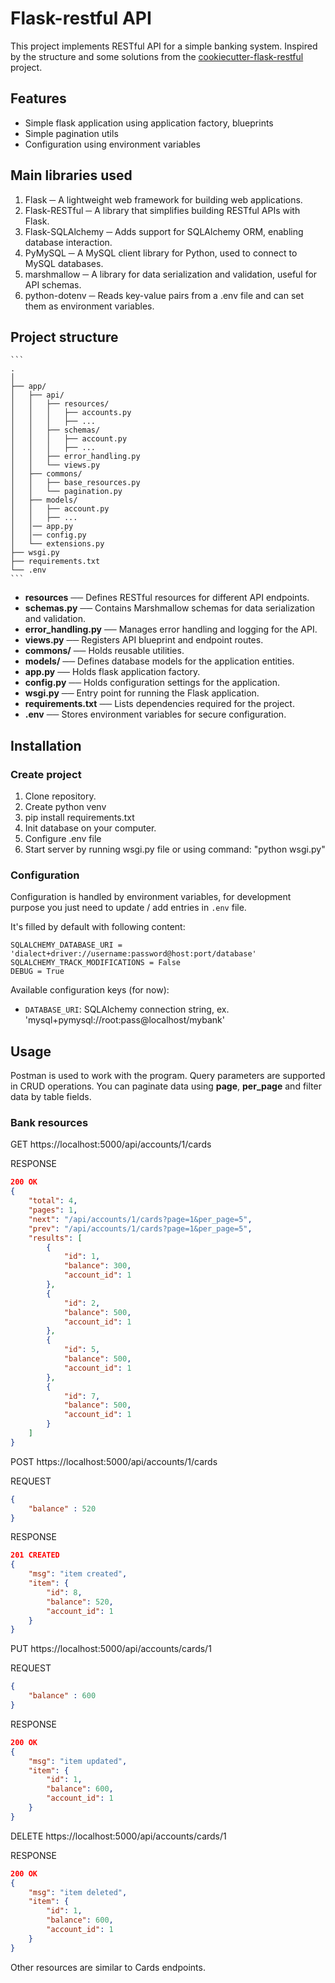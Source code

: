 # Flask-restful API

This project implements RESTful API for a simple banking system.
Inspired by the structure and some solutions from the [cookiecutter-flask-restful](https://github.com/karec/cookiecutter-flask-restful) project.

## Features

* Simple flask application using application factory, blueprints
* Simple pagination utils
* Configuration using environment variables

## Main libraries used

1. Flask ─ A lightweight web framework for building web applications.
2. Flask-RESTful ─ A library that simplifies building RESTful APIs with Flask.
3. Flask-SQLAlchemy ─ Adds support for SQLAlchemy ORM, enabling database interaction.
4. PyMySQL ─ A MySQL client library for Python, used to connect to MySQL databases.
5. marshmallow ─ A library for data serialization and validation, useful for API schemas.
6. python-dotenv ─ Reads key-value pairs from a .env file and can set them as environment variables. 

## Project structure
    ```
    .
    │
    ├── app/                   
    │   ├── api/
    │   │   ├── resources/
    │   │   │   ├── accounts.py
    │   │   │   ├── ...
    │   │   ├── schemas/
    │   │   │   ├── account.py
    │   │   │   ├── ...
    │   │   ├── error_handling.py
    │   │   └── views.py
    │   ├── commons/
    │   │   ├── base_resources.py
    │   │   └── pagination.py
    │   ├── models/
    │   │   ├── account.py
    │   │   ├── ...
    │   │── app.py
    │   │── config.py
    │   └── extensions.py
    ├── wsgi.py
    ├── requirements.txt
    └── .env
    ```

* **resources** ── Defines RESTful resources for different API endpoints.
* **schemas.py** ── Contains Marshmallow schemas for data serialization and validation.
* **error_handling.py** ── Manages error handling and logging for the API.
* **views.py** ── Registers API blueprint and endpoint routes.
* **commons/** ── Holds reusable utilities.
* **models/** ── Defines database models for the application entities.
* **app.py** ── Holds flask application factory.
* **config.py** ── Holds configuration settings for the application.
* **wsgi.py** ── Entry point for running the Flask application.
* **requirements.txt** ── Lists dependencies required for the project.
* **.env** ── Stores environment variables for secure configuration.

## Installation

### Create project
1. Clone repository.
2. Create python venv
3. pip install requirements.txt
4. Init database on your computer.
5. Configure .env file
6. Start server by running wsgi.py file or using command: "python wsgi.py"

### Configuration
Configuration is handled by environment variables, for development purpose you just
need to update / add entries in `.env` file.

It's filled by default with following content:

```
SQLALCHEMY_DATABASE_URI = 'dialect+driver://username:password@host:port/database'
SQLALCHEMY_TRACK_MODIFICATIONS = False
DEBUG = True
```
Available configuration keys (for now):

* `DATABASE_URI`: SQLAlchemy connection string, ex. 'mysql+pymysql://root:pass@localhost/mybank'

## Usage

Postman is used to work with the program.
Query parameters are supported in CRUD operations.
You can paginate data using **page**, **per_page** and filter data by table fields.

### Bank resources
GET https://localhost:5000/api/accounts/1/cards

RESPONSE
```json
200 OK
{
    "total": 4,
    "pages": 1,
    "next": "/api/accounts/1/cards?page=1&per_page=5",
    "prev": "/api/accounts/1/cards?page=1&per_page=5",
    "results": [
        {
            "id": 1,
            "balance": 300,
            "account_id": 1
        },
        {
            "id": 2,
            "balance": 500,
            "account_id": 1
        },
        {
            "id": 5,
            "balance": 500,
            "account_id": 1
        },
        {
            "id": 7,
            "balance": 500,
            "account_id": 1
        }
    ]
}
```
POST https://localhost:5000/api/accounts/1/cards

REQUEST
```json
{
    "balance" : 520
}
```

RESPONSE
```json
201 CREATED
{
    "msg": "item created",
    "item": {
        "id": 8,
        "balance": 520,
        "account_id": 1
    }
}
```

PUT https://localhost:5000/api/accounts/cards/1

REQUEST
```json
{
    "balance" : 600
}
```

RESPONSE
```json
200 OK
{
    "msg": "item updated",
    "item": {
        "id": 1,
        "balance": 600,
        "account_id": 1
    }
}
```
DELETE https://localhost:5000/api/accounts/cards/1

RESPONSE
```json
200 OK
{
    "msg": "item deleted",
    "item": {
        "id": 1,
        "balance": 600,
        "account_id": 1
    }
}
```

Other resources are similar to Cards endpoints.
